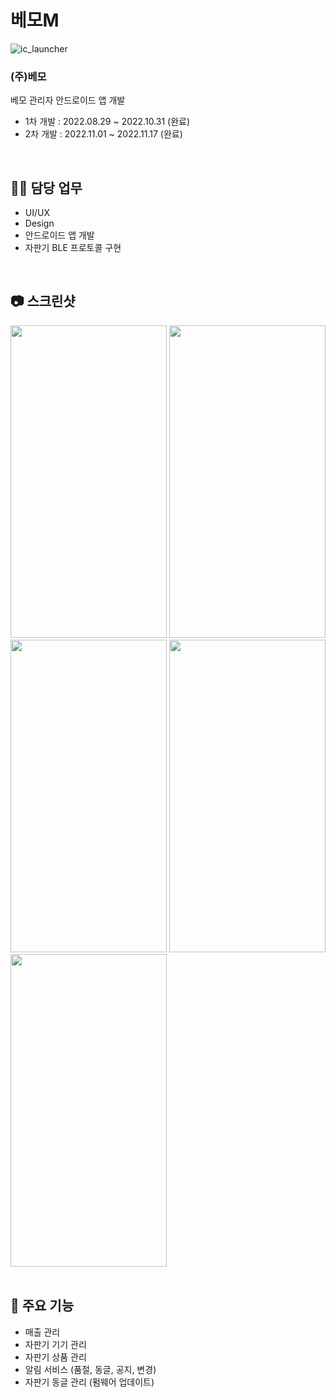 # 베모M
![ic_launcher](https://user-images.githubusercontent.com/79048895/202590652-965fbd6f-0b2a-48d7-9911-3582b8a14b99.png)
### **(주)베모** 
베모 관리자 안드로이드 앱 개발  
- 1차 개발 : 2022.08.29 ~ 2022.10.31 (완료)  
- 2차 개발 : 2022.11.01 ~ 2022.11.17 (완료)  
<br>

## 🧑‍💻 담당 업무
- UI/UX
- Design
- 안드로이드 앱 개발
- 자판기 BLE 프로토콜 구현
<br>

## 📷 스크린샷
<img src="https://user-images.githubusercontent.com/79048895/202397792-76173299-cc81-47a9-89d2-0975147310ed.png" width="250" height="500" /> <img src="https://user-images.githubusercontent.com/79048895/202397803-5314c70a-b3b1-4e4d-8a8f-54aa0709c099.png" width="250" height="500" /> <img src="https://user-images.githubusercontent.com/79048895/202397817-90afce40-115c-4219-b21a-dcc5013cd07f.png" width="250" height="500" /> <img src="https://user-images.githubusercontent.com/79048895/202397826-96f85cec-89de-4072-8d97-4f8ed2d89ab2.png" width="250" height="500" /> <img src="https://user-images.githubusercontent.com/79048895/202397834-926f2917-7d43-4311-a440-96e11699b833.png" width="250" height="500" />
<br><br>

## 🔔 주요 기능
- 매출 관리
- 자판기 기기 관리
- 자판기 상품 관리
- 알림 서비스 (품절, 동글, 공지, 변경)
- 자판기 동글 관리 (펌웨어 업데이트)
